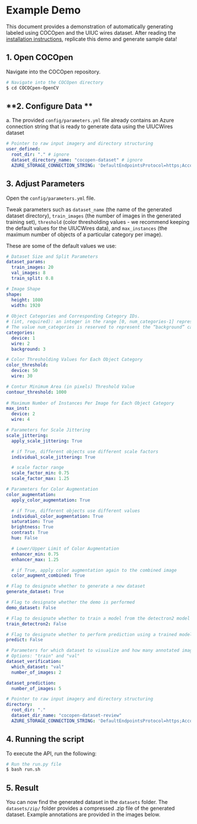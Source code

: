 # **Example Demo**
This document provides a demonstration of automatically generating labeled using COCOpen and the UIUC wires dataset. After reading the [installation instructions]([./docs/INSTALLATION.md](https://github.com/RMDLO/COCOpen-OpenCV/blob/main/docs/INSTALLATION.md)), replicate this demo and generate sample data!

## **1. Open COCOpen**
Navigate into the COCOpen repository.

```bash
# Navigate into the COCOpen directory
$ cd COCOCpen-OpenCV
```

## **2. Configure Data **
a. The provided `config/parameters.yml` file already contains an Azure connection string that is ready to generate data using the UIUCWires dataset

```yaml
# Pointer to raw input imagery and directory structuring
user_defined:
  root_dir: "." # ignore
  dataset_directory_name: "cocopen-dataset" # ignore
  AZURE_STORAGE_CONNECTION_STRING: 'DefaultEndpointsProtocol=https;AccountName=uiucwiresdataset;AccountKey=VkJ1HT3LkDuiLTFK8yd+eAFLvhLKJNqLDIealTPY9Lv6Dp7VDFVWKIvhnNXqC+GCQYjh7NQVuH1r+ASt/tVk7g==;EndpointSuffix=core.windows.net' # UIUC's Azure connection string
```

## **3. Adjust Parameters**
Open the `config/parameters.yml` file.

Tweak parameters such as `dataset_name` (the name of the generated dataset directory), `train_images` (the number of images in the generated training set), `threshold` (color thresholding values - we recommend keeping the default values for the UIUCWires data), and `max_instances` (the maximum number of objects of a particular category per image).

These are some of the default values we use:
```yaml
# Dataset Size and Split Parameters
dataset_params:
  train_images: 20
  val_images: 8
  train_split: 0.8

# Image Shape
shape:
  height: 1080
  width: 1920
  
# Object Categories and Corresponding Category IDs. 
# (int, required): an integer in the range [0, num_categories-1] representing the category label. 
# The value num_categories is reserved to represent the “background” category, if applicable.
categories:
  device: 1
  wire: 2
  background: 3

# Color Thresholding Values for Each Object Category
color_threshold:
  device: 50
  wire: 30

# Contur Minimum Area (in pixels) Threshold Value
contour_threshold: 1000
  
# Maximum Number of Instances Per Image for Each Object Category
max_inst:
  device: 2
  wire: 4

# Parameters for Scale Jittering
scale_jittering:
  apply_scale_jittering: True

  # if True, different objects use different scale factors
  individual_scale_jittering: True

  # scale factor range
  scale_factor_min: 0.75
  scale_factor_max: 1.25

# Parameters for Color Augmentation
color_augmentation:
  apply_color_augmentation: True

  # if True, different objects use different values
  individual_color_augmentation: True
  saturation: True
  brightness: True
  contrast: True
  hue: False

  # Lower/Upper Limit of Color Augmentation
  enhancer_min: 0.75
  enhancer_max: 1.25

  # if True, apply color augmentation again to the combined image
  color_augment_combined: True

# Flag to designate whether to generate a new dataset
generate_dataset: True

# Flag to designate whether the demo is performed
demo_dataset: False

# Flag to designate whether to train a model from the detectron2 model zoo on the generated dataset
train_detectron2: False

# Flag to designate whether to perform prediction using a trained model
predict: False

# Parameters for which dataset to visualize and how many annotated images from the dataset to visualize.
# Options: "train" and "val"
dataset_verification:
  which_dataset: "val"
  number_of_images: 2

dataset_prediction:
  number_of_images: 5

# Pointer to raw input imagery and directory structuring
directory:
  root_dir: "."
  dataset_dir_name: "cocopen-dataset-review"
  AZURE_STORAGE_CONNECTION_STRING: 'DefaultEndpointsProtocol=https;AccountName=uiucwiresdataset;AccountKey=VkJ1HT3LkDuiLTFK8yd+eAFLvhLKJNqLDIealTPY9Lv6Dp7VDFVWKIvhnNXqC+GCQYjh7NQVuH1r+ASt/tVk7g==;EndpointSuffix=core.windows.net'
```

## **4. Running the script**
To execute the API, run the following:

```bash
# Run the run.py file
$ bash run.sh
```

## **5. Result**
You can now find the generated dataset in the `datasets` folder. The `datasets/zip/` folder provides a compressed .zip file of the generated dataset. Example annotations are provided in the images below.
